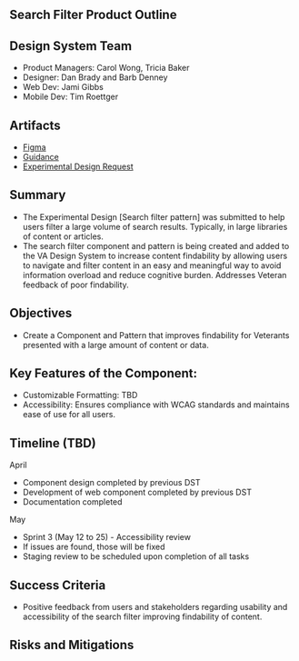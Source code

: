 ## Search Filter Product Outline 

## Design System Team
- Product Managers: Carol Wong, Tricia Baker
- Designer: Dan Brady and Barb Denney
- Web Dev: Jami Gibbs
- Mobile Dev: Tim Roettger
  
## Artifacts
- [Figma](https://www.figma.com/design/afurtw4iqQe6y4gXfNfkkk/VADS-Component-Library)
- [Guidance](https://design.va.gov/templates/search-results)
- [Experimental Design Request](https://github.com/department-of-veterans-affairs/vets-design-system-documentation/issues/3423)

## Summary
- The Experimental Design [Search filter pattern] was submitted to help users filter a large volume of search results. Typically, in large libraries of content or articles.
- The search filter component and pattern is being created and added to the VA Design System to increase content findability by allowing users to navigate and filter content in an easy and meaningful way to avoid information overload and reduce cognitive burden. Addresses Veteran feedback of poor findability.
  
## Objectives
- Create a Component and Pattern that improves findability for Veterants presented with a large amount of content or data.


## Key Features of the Component:
- Customizable Formatting: TBD
- Accessibility: Ensures compliance with WCAG standards and maintains ease of use for all users.


## Timeline (TBD)
April 
- Component design completed by previous DST
- Development of web component completed by previous DST
- Documentation completed 

May
- Sprint 3 (May 12 to 25) - Accessibility review
- If issues are found, those will be fixed
- Staging review to be scheduled upon completion of all tasks


## Success Criteria
- Positive feedback from users and stakeholders regarding usability and accessibility of the search filter improving findability of content.

## Risks and Mitigations




